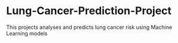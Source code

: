 # Lung-Cancer-Prediction-Project
This projects analyses and predicts lung cancer risk using Machine Learning models
